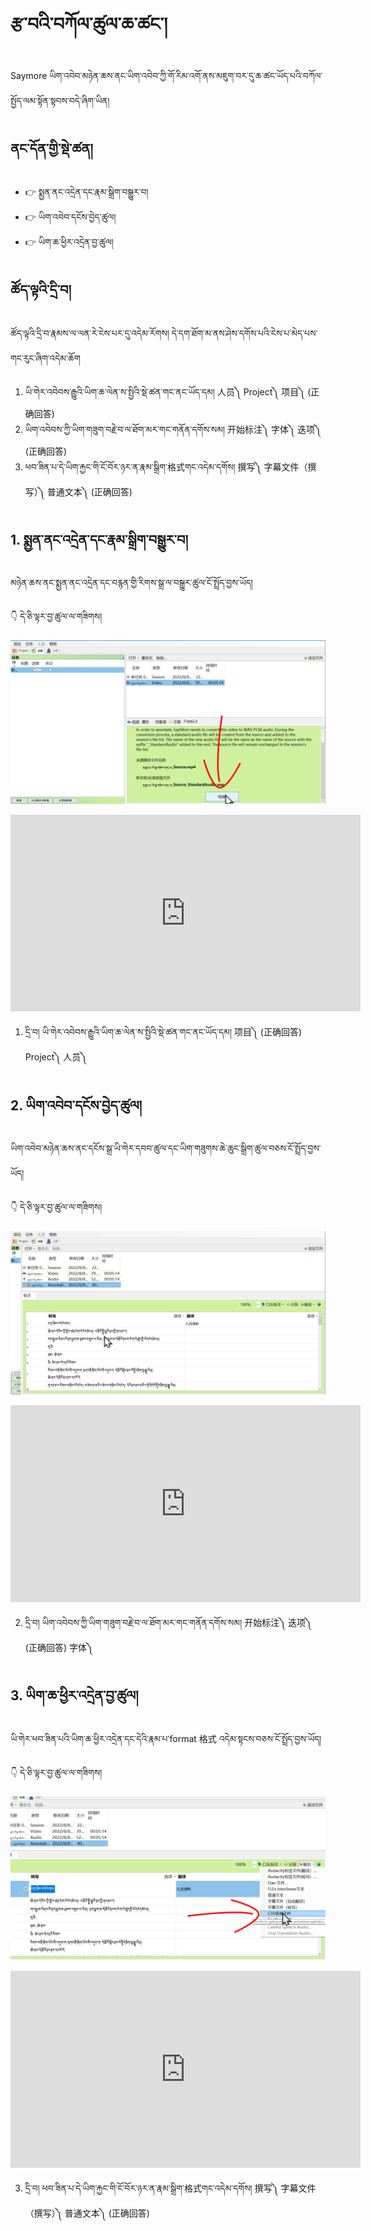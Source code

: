 # རྩ་བའི་བཀོལ་ཚུལ་ཆ་ཚང་།

Saymore ཡིག་འབེབ་མཉེན་ཆས་ནང་ཡིག་འབེབ་ཀྱི་གོ་རིམ་འགོ་ནས་མཇུག་བར་དུ་ཆ་ཚང་ཡོད་པའི་བཀོལ་སྤྱོད་ལམ་སྟོན་སྟབས་བདེ་ཞིག་ཡིན།

## ནང་དོན་གྱི་སྡེ་ཚན།

- 👉 སྨྱན་ནང་འདྲེན་དང་རྣམ་སྒྲིག་བསྒྱུར་བ།
- 👉 ཡིག་འབེབ་དངོས་བྱེད་ཚུལ།
- 👉 ཡིག་ཆ་ཕྱིར་འདྲེན་བྱ་ཚུལ།

## ཚོད་ལྟའི་དྲི་བ།

ཚོད་ལྟའི་དྲི་བ་རྣམས་ལ་ལན་རེ་ངེས་པར་དུ་འདེམ་རོགས། དེ་དག་ཐོག་མ་ནས་ཤེས་དགོས་པའི་ངེས་པ་མེད་པས་གང་རུང་ཞིག་འདེམ་ཆོག

1. ཡི་གེར་འབེབས་རྒྱུའི་ཡིག་ཆ་ལེན་ས་སྤྱིའི་སྡེ་ཚན་གང་ནང་ཡོད་དམ། 人员༽ Project༽ 项目༽ (正确回答)
2. ཡིག་འབེབས་ཀྱི་ཡིག་གཟུག་བརྗེ་བ་ལ་ཐོག་མར་གང་གནོན་དགོས་སམ། 开始标注༽ 字体༽ 迭项༽ (正确回答)
3. ཕབ་ཟིན་པ་དེ་ཡིག་རྐྱང་གི་ངོ་བོར་ཉར་ན་རྣམ་སྒྲིག་格式གང་འདེམ་དགོས། 撰写༽ 字幕文件（撰写）༽ 普通文本༽ (正确回答)

## 1. སྨྱན་ནང་འདྲེན་དང་རྣམ་སྒྲིག་བསྒྱུར་བ།

མཉེན་ཆས་ནང་སྨྱན་ནང་འདྲེན་དང་བརྙན་གྱི་རིགས་སྒྲ་ལ་བསྒྱུར་ཚུལ་ངོ་སྤྲོད་བྱས་ཡོད།

👇 དེ་ཅི་ལྟར་བྱ་ཚུལ་ལ་གཟིགས།

![800](images/000001.png)

<p align="center">
<iframe width="560" height="315" src="https://www.youtube.com/embed/A6oggmZDfe8" title="YouTube video player" frameborder="0" allow="accelerometer; autoplay; clipboard-write; encrypted-media; gyroscope; picture-in-picture" allowfullscreen></iframe>
</p>

1. དྲི་བ། ཡི་གེར་འབེབས་རྒྱུའི་ཡིག་ཆ་ལེན་ས་སྤྱིའི་སྡེ་ཚན་གང་ནང་ཡོད་དམ། 项目༽ (正确回答) Project༽ 人员༽

## 2. ཡིག་འབེབ་དངོས་བྱེད་ཚུལ།

ཡིག་འབེབ་མཉེན་ཆས་ནང་དངོས་སྒྲ་ཡི་གེར་དབབ་ཚུལ་དང་ཡིག་གཟུགས་ཆེ་ཆུང་སྒྲིག་ཚུལ་བཅས་ངོ་སྤྲོད་བྱས་ཡོད།

👇 དེ་ཅི་ལྟར་བྱ་ཚུལ་ལ་གཟིགས།

![800](images/000002.png)

<p align="center">
<iframe width="560" height="315" src="https://www.youtube.com/embed/F6ox2G6qeqw" title="YouTube video player" frameborder="0" allow="accelerometer; autoplay; clipboard-write; encrypted-media; gyroscope; picture-in-picture" allowfullscreen></iframe>
</p>

2. དྲི་བ། ཡིག་འབེབས་ཀྱི་ཡིག་གཟུག་བརྗེ་བ་ལ་ཐོག་མར་གང་གནོན་དགོས་སམ། 开始标注༽ 迭项༽ (正确回答) 字体༽

## 3. ཡིག་ཆ་ཕྱིར་འདྲེན་བྱ་ཚུལ།

ཡི་གེར་ཕབ་ཟིན་པའི་ཡིག་ཆ་ཕྱིར་འདྲེན་དང་དེའི་རྣམ་པ་format 格式 འདེམ་སྟངས་བཅས་ངོ་སྤྲོད་བྱས་ཡོད།

👇 དེ་ཅི་ལྟར་བྱ་ཚུལ་ལ་གཟིགས།

![800](images/000003.png)
 
<p align="center">
<iframe width="560" height="315" src="https://www.youtube.com/embed/yde59ty7QAA" title="YouTube video player" frameborder="0" allow="accelerometer; autoplay; clipboard-write; encrypted-media; gyroscope; picture-in-picture" allowfullscreen></iframe>
</p>

3. དྲི་བ། ཕབ་ཟིན་པ་དེ་ཡིག་རྐྱང་གི་ངོ་བོར་ཉར་ན་རྣམ་སྒྲིག་格式གང་འདེམ་དགོས། 撰写༽ 字幕文件（撰写）༽ 普通文本༽ (正确回答)